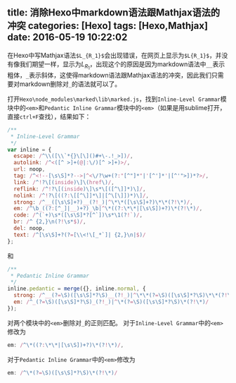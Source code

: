 title: 消除Hexo中markdown语法跟Mathjax语法的冲突
categories: [Hexo]
tags: [Hexo,Mathjax]
date: 2016-05-19 10:22:02
---

在Hexo中写Mathjax语法`$L_{R_1}$`会出现错误，在网页上显示为`$L{R_1}$`，并没有像我们期望一样，显示为$L_{R_1}$，出现这个的原因是因为markdown语法中`__`表示粗体，`_`表示斜体，这使得markdown语法跟Mathjax语法的冲突，因此我们只需要对markdown删除对`_`的语法就可以了。

<!--more-->

打开`Hexo\node_modules\marked\lib\marked.js`，找到`Inline-Level Grammar`模块中的`<em>`和`Pedantic Inline Grammar`模块中的`<em>`（如果是用sublime打开，直接`ctrl+F`查找），结果如下：
```js
/**
 * Inline-Level Grammar
 */
var inline = {
  escape: /^\\([\\`*{}\[\]()#+\-.!_>])/,
  autolink: /^<([^ >]+(@|:\/)[^ >]+)>/,
  url: noop,
  tag: /^<!--[\s\S]*?-->|^<\/?\w+(?:"[^"]*"|'[^']*'|[^'">])*?>/,
  link: /^!?\[(inside)\]\(href\)/,
  reflink: /^!?\[(inside)\]\s*\[([^\]]*)\]/,
  nolink: /^!?\[((?:\[[^\]]*\]|[^\[\]])*)\]/,
  strong: /^__([\s\S]+?)__(?!_)|^\*\*([\s\S]+?)\*\*(?!\*)/,
  em: /^\b_((?:[^_]|__)+?)_\b|^\*((?:\*\*|[\s\S])+?)\*(?!\*)/,
  code: /^(`+)\s*([\s\S]*?[^`])\s*\1(?!`)/,
  br: /^ {2,}\n(?!\s*$)/,
  del: noop,
  text: /^[\s\S]+?(?=[\\<!\[_*`]| {2,}\n|$)/
};
```
和
```js
/**
 * Pedantic Inline Grammar
 */
inline.pedantic = merge({}, inline.normal, {
  strong: /^__(?=\S)([\s\S]*?\S)__(?!_)|^\*\*(?=\S)([\s\S]*?\S)\*\*(?!\*)/,
  em: /^_(?=\S)([\s\S]*?\S)_(?!_)|^\*(?=\S)([\s\S]*?\S)\*(?!\*)/
});
```
对两个模块中的`<em>`删除对`_`的正则匹配。
对于`Inline-Level Grammar`中的`<em>`修改为
```js
em: /^\*((?:\*\*|[\s\S])+?)\*(?!\*)/,
```
对于`Pedantic Inline Grammar`中的`<em>`修改为
```js
em: /^\*(?=\S)([\s\S]*?\S)\*(?!\*)/
```